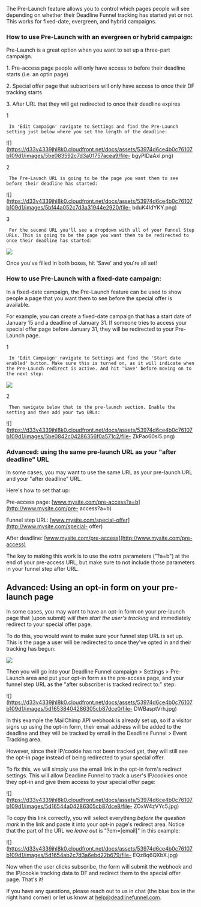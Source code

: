 The Pre-Launch feature allows you to control which pages people will see
depending on whether their Deadline Funnel tracking has started yet or not.
This works for fixed-date, evergreen, and hybrid campaigns.

### How to use Pre-Launch with an evergreen or hybrid campaign:

Pre-Launch is a great option when you want to set up a three-part campaign.

1\. Pre-access page people will only have access to before their deadline
starts (i.e. an optin page)

2\. Special offer page that subscribers will only have access to once their DF
tracking starts

3\. After URL that they will get redirected to once their deadline expires

1

     In 'Edit Campaign' navigate to Settings and find the Pre-Launch setting just below where you set the length of the deadline: 

![](https://d33v4339jhl8k0.cloudfront.net/docs/assets/53974d6ce4b0c76107b109d1/images/5be083592c7d3a01757acea9/file-
bgyPIDaAxl.png)

2

     The Pre-Launch URL is going to be the page you want them to see before their deadline has started: 

![](https://d33v4339jhl8k0.cloudfront.net/docs/assets/53974d6ce4b0c76107b109d1/images/5bf44a052c7d3a31944e2920/file-
bduK4IdYKY.png)

3

     For the second URL you'll see a dropdown with all of your Funnel Step URLs. This is going to be the page you want them to be redirected to once their deadline has started: 

![](https://d33v4339jhl8k0.cloudfront.net/docs/assets/53974d6ce4b0c76107b109d1/images/5bf44a0f2c7d3a31944e2922/file-g5svq9Ikdo.png)

Once you've filled in both boxes, hit 'Save' and you're all set!

### How to use Pre-Launch with a fixed-date campaign:

In a fixed-date campaign, the Pre-Launch feature can be used to show people a
page that you want them to see before the special offer is available.

For example, you can create a fixed-date campaign that has a start date of
January 15 and a deadline of January 31. If someone tries to access your
special offer page before January 31, they will be redirected to your Pre-
Launch page.

1

     In 'Edit Campaign' navigate to Settings and find the 'Start date enabled' button. Make sure this is turned on, as it will indicate when the Pre-Launch redirect is active. And hit 'Save' before moving on to the next step: 

![](https://d33v4339jhl8k0.cloudfront.net/docs/assets/53974d6ce4b0c76107b109d1/images/5be492ca2c7d3a31944dbf73/file-s6pX2I96KS.png)

2

     Then navigate below that to the pre-launch section. Enable the setting and then add your two URLs: 

![](https://d33v4339jhl8k0.cloudfront.net/docs/assets/53974d6ce4b0c76107b109d1/images/5be0842c04286356f0a571c2/file-
ZkPao60sI5.png)

### Advanced: using the same pre-launch URL as your "after deadline" URL

In some cases, you may want to use the same URL as your pre-launch URL and
your "after deadline" URL.

Here's how to set that up:

Pre-access page: [www.mysite.com/pre-access?a=b](http://www.mysite.com/pre-
access?a=b)  
  
Funnel step URL: [www.mysite.com/special-offer](http://www.mysite.com/special-
offer)  
  
After deadline: [www.mysite.com/pre-access](http://www.mysite.com/pre-access)  
  
The key to making this work is to use the extra parameters ("?a=b") at the end
of your pre-access URL, but make sure to not include those parameters in your
funnel step after URL.

## Advanced: Using an opt-in form on your pre-launch page

In some cases, you may want to have an opt-in form on your pre-launch page
that (upon submit) _will then start the user's tracking_ and immediately
redirect to your special offer page.  

To do this, you would want to make sure your funnel step URL is set up. This
is the page a user will be redirected to once they've opted in and their
tracking has begun:  

![](https://d33v4339jhl8k0.cloudfront.net/docs/assets/53974d6ce4b0c76107b109d1/images/5d1651ef2c7d3a6ebd22b659/file-6HqB3CT3s0.jpg)

Then you will go into your Deadline Funnel campaign > Settings > Pre-Launch
area and put your opt-in form as the pre-access page, and your funnel step URL
as the "after subscriber is tracked redirect to:" step:  

![](https://d33v4339jhl8k0.cloudfront.net/docs/assets/53974d6ce4b0c76107b109d1/images/5d16538404286305cb87dce0/file-
DWBasptVrh.jpg)

In this example the MailChimp API webhook is already set up, so if a visitor
signs up using the opt-in form, their email address will be added to the
deadline and they will be tracked by email in the Deadline Funnel > Event
Tracking area.

However, since their IP/cookie has not been tracked yet, they will still see
the opt-in page instead of being redirected to your special offer.

To fix this, we will simply use the email link in the opt-in form's redirect
settings. This will allow Deadline Funnel to track a user's IP/cookies once
they opt-in and give them access to your special offer page:

![](https://d33v4339jhl8k0.cloudfront.net/docs/assets/53974d6ce4b0c76107b109d1/images/5d16544a04286305cb87dce8/file-
ZOxW4zVYc5.jpg)

To copy this link correctly, you will select everything _before the question
mark_ in the link and paste it into your opt-in page's redirect area. Notice
that the part of the URL we _leave out_ is "?em=[email]" in this example:

![](https://d33v4339jhl8k0.cloudfront.net/docs/assets/53974d6ce4b0c76107b109d1/images/5d1654ab2c7d3a6ebd22b679/file-
EQz8q6QXbX.jpg)

Now when the user clicks subscribe, the form will submit the webhook and the
IP/cookie tracking data to DF and redirect them to the special offer page.
That's it!

If you have any questions, please reach out to us in chat (the blue box in the
right hand corner) or let us know at
[help@deadlinefunnel.com](mailto:mailto:help@deadlinefunnel.com).

